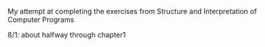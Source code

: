 My attempt at completing the exercises from Structure and Interpretation of Computer Programs   

8/1: about halfway through chapter1
